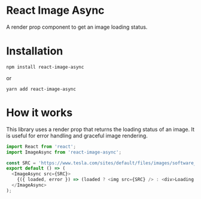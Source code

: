 # React Image Async

A render prop component to get an image loading status.

# Installation

```shell
npm install react-image-async
```

or

```shell
yarn add react-image-async
```

# How it works

This library uses a render prop that returns the loading status of an image. It is useful for error handling and graceful image rendering.

```javascript
import React from 'react';
import ImageAsync from 'react-image-async';

const SRC = 'https://www.tesla.com/sites/default/files/images/software_update.jpg';
export default () => (
  <ImageAsync src={SRC}>
    {({ loaded, error }) => (loaded ? <img src={SRC} /> : <div>Loading...</div>)}
  </ImageAsync>
);
```
